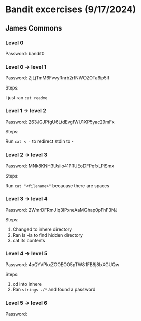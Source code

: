 # Bandit excercises (9/17/2024)

## James Commons

### Level 0
Password: bandit0

### Level 0 -> level 1

Password: ZjLjTmM6FvvyRnrb2rfNWOZOTa6ip5If

Steps:

I just ran `cat readme`

### Level 1 -> level 2

Password: 263JGJPfgU6LtdEvgfWU1XP5yac29mFx

Steps:

Run `cat < -` to redirect stdin to -

### Level 2 -> level 3

Password: MNk8KNH3Usiio41PRUEoDFPqfxLPlSmx

Steps:

Run `cat "<filename>"` becauase there are spaces

### Level 3 -> level 4

Password: 2WmrDFRmJIq3IPxneAaMGhap0pFhF3NJ

Steps:

1. Changed to inhere directory
2. Ran ls -la to find hidden directory
3. cat its contents

### Level 4 -> level 5

Password: 4oQYVPkxZOOEOO5pTW81FB8j8lxXGUQw

Steps:
1. cd into inhere
2. Ran `strings ./*` and found a password

### Level 5 -> level 6

Password: 


